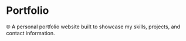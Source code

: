 # Portfolio
🌐 A personal portfolio website built to showcase my skills, projects, and contact information.
